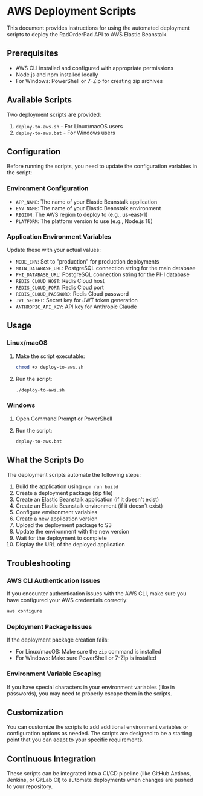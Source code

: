 # AWS Deployment Scripts

This document provides instructions for using the automated deployment scripts to deploy the RadOrderPad API to AWS Elastic Beanstalk.

## Prerequisites

- AWS CLI installed and configured with appropriate permissions
- Node.js and npm installed locally
- For Windows: PowerShell or 7-Zip for creating zip archives

## Available Scripts

Two deployment scripts are provided:

1. `deploy-to-aws.sh` - For Linux/macOS users
2. `deploy-to-aws.bat` - For Windows users

## Configuration

Before running the scripts, you need to update the configuration variables in the script:

### Environment Configuration

- `APP_NAME`: The name of your Elastic Beanstalk application
- `ENV_NAME`: The name of your Elastic Beanstalk environment
- `REGION`: The AWS region to deploy to (e.g., us-east-1)
- `PLATFORM`: The platform version to use (e.g., Node.js 18)

### Application Environment Variables

Update these with your actual values:

- `NODE_ENV`: Set to "production" for production deployments
- `MAIN_DATABASE_URL`: PostgreSQL connection string for the main database
- `PHI_DATABASE_URL`: PostgreSQL connection string for the PHI database
- `REDIS_CLOUD_HOST`: Redis Cloud host
- `REDIS_CLOUD_PORT`: Redis Cloud port
- `REDIS_CLOUD_PASSWORD`: Redis Cloud password
- `JWT_SECRET`: Secret key for JWT token generation
- `ANTHROPIC_API_KEY`: API key for Anthropic Claude

## Usage

### Linux/macOS

1. Make the script executable:
   ```bash
   chmod +x deploy-to-aws.sh
   ```

2. Run the script:
   ```bash
   ./deploy-to-aws.sh
   ```

### Windows

1. Open Command Prompt or PowerShell

2. Run the script:
   ```
   deploy-to-aws.bat
   ```

## What the Scripts Do

The deployment scripts automate the following steps:

1. Build the application using `npm run build`
2. Create a deployment package (zip file)
3. Create an Elastic Beanstalk application (if it doesn't exist)
4. Create an Elastic Beanstalk environment (if it doesn't exist)
5. Configure environment variables
6. Create a new application version
7. Upload the deployment package to S3
8. Update the environment with the new version
9. Wait for the deployment to complete
10. Display the URL of the deployed application

## Troubleshooting

### AWS CLI Authentication Issues

If you encounter authentication issues with the AWS CLI, make sure you have configured your AWS credentials correctly:

```bash
aws configure
```

### Deployment Package Issues

If the deployment package creation fails:

- For Linux/macOS: Make sure the `zip` command is installed
- For Windows: Make sure PowerShell or 7-Zip is installed

### Environment Variable Escaping

If you have special characters in your environment variables (like in passwords), you may need to properly escape them in the scripts.

## Customization

You can customize the scripts to add additional environment variables or configuration options as needed. The scripts are designed to be a starting point that you can adapt to your specific requirements.

## Continuous Integration

These scripts can be integrated into a CI/CD pipeline (like GitHub Actions, Jenkins, or GitLab CI) to automate deployments when changes are pushed to your repository.